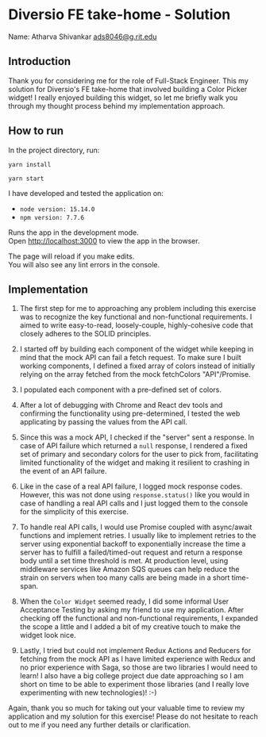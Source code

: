 # Diversio FE take-home - Solution
Name: Atharva Shivankar <ads8046@g.rit.edu>

## Introduction
Thank you for considering me for the role of Full-Stack Engineer. This my solution for
Diversio's FE take-home that involved building a Color Picker widget! I really enjoyed
building this widget, so let me briefly walk you through my thought process behind my
implementation approach.

## How to run

In the project directory, run:

```
yarn install
```
```
yarn start
```

I have developed and tested the application on:
- `node version: 15.14.0`
- `npm version: 7.7.6`

Runs the app in the development mode.\
Open [http://localhost:3000](http://localhost:3000) to view the app in the browser.

The page will reload if you make edits.\
You will also see any lint errors in the console.


## Implementation
1. The first step for me to approaching any problem including this exercise was to recognize the
key functional and non-functional requirements. I aimed to write easy-to-read, loosely-couple, 
highly-cohesive code that closely adheres to the SOLID principles.

2. I started off by building each component of the widget while keeping in mind that the mock API
can fail a fetch request. To make sure I built working components, I defined a fixed array of colors 
instead of initially relying on the array fetched from the mock fetchColors "API"/Promise.

3. I populated each component with a pre-defined set of colors.

4. After a lot of debugging with Chrome and React dev tools and confirming the functionality using pre-determined, 
I tested the web applicating by passing the values from the API call. 

5. Since this was a mock API, I checked if the "server" sent a response. In case of API failure which returned a 
`null` response, I rendered a fixed set of primary and secondary colors for the user to pick from, facilitating 
limited functionality of the widget and making it resilient to crashing in the event of an API failure.

6. Like in the case of a real API failure, I logged mock response codes. However, this
was not done using `response.status()` like you would in case of handling a real API calls and I just logged
them to the console for the simplicity of this exercise.

7. To handle real API calls, I would use Promise coupled with async/await functions and implement retries.
I usually like to implement retries to the server using exponential backoff to exponentially increase the time
a server has to fulfill a failed/timed-out request and return a response body until a set time threshold is met.
At production level, using middleware services like Amazon SQS queues can help reduce the strain on servers when 
too many calls are being made in a short time-span.

8. When the `Color Widget` seemed ready, I did some informal User Acceptance Testing by asking my friend to use 
my application. After checking off the functional and non-functional requirements, I expanded the scope a little and
I added a bit of my creative touch to make the widget look nice.

9. Lastly, I tried but could not implement Redux Actions and Reducers for fetching from the mock API as I have limited experience 
with Redux and no prior experience with Saga, so those are two libraries I would need to learn! I also have a big
college project due date approaching so I am short on time to be able to experiment those libraries (and I really love 
experimenting with new technologies)! :-)

Again, thank you so much for taking out your valuable time to review my application and my solution for this exercise! 
Please do not hesitate to reach out to me if you need any further details or clarification.

